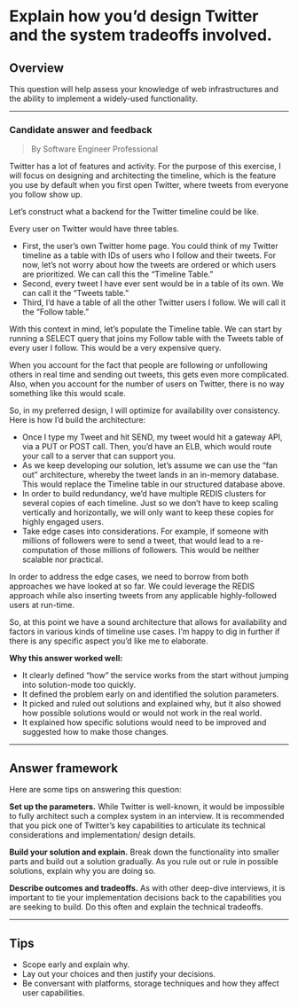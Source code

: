 # Explain how you’d design Twitter and the system tradeoffs involved.

## Overview
This question will help assess your knowledge of web infrastructures and the ability to implement a widely-used functionality.

---

### Candidate answer and feedback
> By Software Engineer Professional

Twitter has a lot of features and activity. For the purpose of this exercise, I will focus on designing and architecting the timeline, which is the feature you use by default when you first open Twitter, where tweets from everyone you follow show up.

Let’s construct what a backend for the Twitter timeline could be like.

Every user on Twitter would have three tables.

* First, the user’s own Twitter home page. You could think of my Twitter timeline as a table with IDs of users who I follow and their tweets. For now, let’s not worry about how the tweets are ordered or which users are prioritized. We can call this the “Timeline Table.”
* Second, every tweet I have ever sent would be in a table of its own. We can call it the “Tweets table.”
* Third, I’d have a table of all the other Twitter users I follow. We will call it the “Follow table.”

With this context in mind, let’s populate the Timeline table. We can start by running a SELECT query that joins my Follow table with the Tweets table of every user I follow. This would be a very expensive query.

When you account for the fact that people are following or unfollowing others in real time and sending out tweets, this gets even more complicated. Also, when you account for the number of users on Twitter, there is no way something like this would scale.

So, in my preferred design, I will optimize for availability over consistency. Here is how I’d build the architecture:

* Once I type my Tweet and hit SEND, my tweet would hit a gateway API, via a PUT or POST call. Then, you’d have an ELB, which would route your call to a server that can support you. 
* As we keep developing our solution, let’s assume we can use the “fan out” architecture, whereby the tweet lands in an in-memory database. This would replace the Timeline table in our structured database above.
* In order to build redundancy, we’d have multiple REDIS clusters for several copies of each timeline. Just so we don’t have to keep scaling vertically and horizontally, we will only want to keep these copies for highly engaged users.
* Take edge cases into considerations. For example, if someone with millions of followers were to send a tweet, that would lead to a re-computation of those millions of followers. This would be neither scalable nor practical.

In order to address the edge cases, we need to borrow from both approaches we have looked at so far. We could leverage the REDIS approach while also inserting tweets from any applicable highly-followed users at run-time.

So, at this point we have a sound architecture that allows for availability and factors in various kinds of timeline use cases. I’m happy to dig in further if there is any specific aspect you’d like me to elaborate.

**Why this answer worked well:**

* It clearly defined “how” the service works from the start without jumping into solution-mode too quickly.
* It defined the problem early on and identified the solution parameters.
* It picked and ruled out solutions and explained why, but it also showed how possible solutions would or would not work in the real world.
* It explained how specific solutions would need to be improved and suggested how to make those changes.

---

## Answer framework
Here are some tips on answering this question:

**Set up the parameters.** While Twitter is well-known, it would be impossible to fully architect such a complex system in an interview. It is recommended that you pick one of Twitter’s key capabilities to articulate its technical considerations and implementation/ design details.

**Build your solution and explain.** Break down the functionality into smaller parts and build out a solution gradually. As you rule out or rule in possible solutions, explain why you are doing so.

**Describe outcomes and tradeoffs.** As with other deep-dive interviews, it is important to tie your implementation decisions back to the capabilities you are seeking to build. Do this often and explain the technical tradeoffs.

---

## Tips

* Scope early and explain why.
* Lay out your choices and then justify your decisions.
* Be conversant with platforms, storage techniques and how they affect user capabilities.

